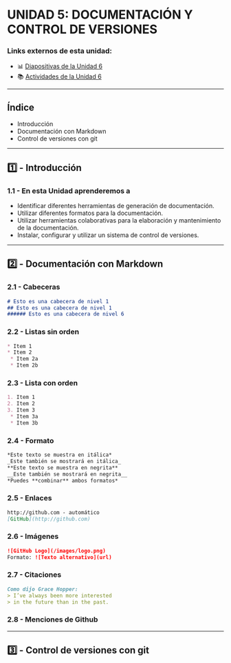 # **UNIDAD 5:** DOCUMENTACIÓN Y CONTROL DE VERSIONES

### Links externos de esta unidad:

- 📊 [Diapositivas de la Unidad 6](http://jamj2000.github.io/despliegueaplicacionesweb/6/diapositivas)
- 📚 [Actividades de la Unidad 6](http://jamj2000.github.io/despliegueaplicacionesweb/6/actividades)

---

## Índice

- Introducción
- Documentación con Markdown
- Control de versiones con git

---

## 1️⃣ - Introducción

### 1.1 - En esta Unidad aprenderemos a

- Identificar diferentes herramientas de generación de documentación.
- Utilizar diferentes formatos para la documentación.
- Utilizar herramientas colaborativas para la elaboración y mantenimiento de la documentación.
- Instalar, configurar y utilizar un sistema de control de versiones.

---

## 2️⃣ - Documentación con Markdown


### 2.1 - Cabeceras

```markdown
# Esto es una cabecera de nivel 1
## Esto es una cabecera de nivel 1
###### Esto es una cabecera de nivel 6
```


### 2.2 - Listas sin orden

```markdown
* Item 1
* Item 2
 * Item 2a
 * Item 2b
```


### 2.3 - Lista con orden

```markdown
1. Item 1
2. Item 2
3. Item 3
 * Item 3a
 * Item 3b
```


### 2.4 - Formato

```markdown
*Este texto se muestra en itálica*
_Este también se mostrará en itálica_
**Este texto se muestra en negrita**
__Este también se mostrará en negrita__
*Puedes **combinar** ambos formatos*
```


### 2.5 - Enlaces

```markdown
http://github.com - automático
[GitHub](http://github.com)
```


### 2.6 - Imágenes

```markdown
![GitHub Logo](/images/logo.png)
Formato: ![Texto alternativo](url)
```


### 2.7 - Citaciones

```markdown
Como dijo Grace Hopper:
> I’ve always been more interested
> in the future than in the past.
```


### 2.8 - Menciones de Github

---

## 3️⃣ - Control de versiones con git


